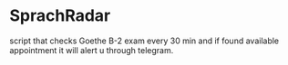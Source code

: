 # SprachRadar
script that checks Goethe B-2 exam every 30 min and if found available appointment it will alert u through telegram.
